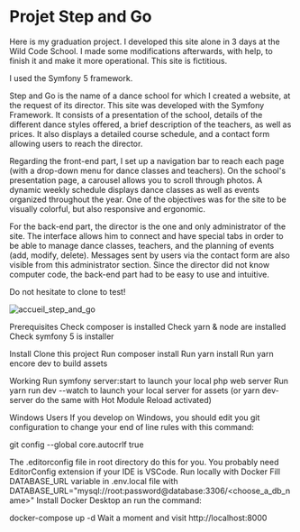 # Projet Step and Go

Here is my graduation project. I developed this site alone in 3 days at the Wild Code School. I made some modifications afterwards, with help, to finish it and make it more operational. This site is fictitious.

I used the Symfony 5 framework.

Step and Go is the name of a dance school for which I created a website, at the request of its director. This site was developed with the Symfony Framework. It consists of a presentation of the school, details of the different dance styles offered, a brief description of the teachers, as well as prices. It also displays a detailed course schedule, and a contact form allowing users to reach the director.

Regarding the front-end part, I set up a navigation bar to reach each page (with a drop-down menu for dance classes and teachers). On the school's presentation page, a carousel allows you to scroll through photos. A dynamic weekly schedule displays dance classes as well as events organized throughout the year. One of the objectives was for the site to be visually colorful, but also responsive and ergonomic.

For the back-end part, the director is the one and only administrator of the site. The interface allows him to connect and have special tabs in order to be able to manage dance classes, teachers, and the planning of events (add, modify, delete). Messages sent by users via the contact form are also visible from this administrator section. Since the director did not know computer code, the back-end part had to be easy to use and intuitive.

Do not hesitate to clone to test!

![accueil_step_and_go](https://user-images.githubusercontent.com/76404051/214405194-f889335b-782c-4382-9bdc-23b6078636ce.png)

Prerequisites
    Check composer is installed
    Check yarn & node are installed
    Check symfony 5 is installer

Install
    Clone this project
    Run composer install
    Run yarn install
    Run yarn encore dev to build assets

Working
    Run symfony server:start to launch your local php web server
    Run yarn run dev --watch to launch your local server for assets (or yarn dev-server do the same with Hot Module Reload activated)

Windows Users
If you develop on Windows, you should edit you git configuration to change your end of line rules with this command:

git config --global core.autocrlf true

The .editorconfig file in root directory do this for you. You probably need EditorConfig extension if your IDE is VSCode.
Run locally with Docker
    Fill DATABASE_URL variable in .env.local file with DATABASE_URL="mysql://root:password@database:3306/<choose_a_db_name>"
    Install Docker Desktop an run the command:

docker-compose up -d
    Wait a moment and visit http://localhost:8000
